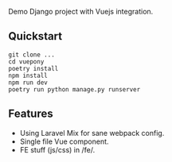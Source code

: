 Demo Django project with Vuejs integration.

## Quickstart

```
git clone ...
cd vuepony
poetry install
npm install
npm run dev
poetry run python manage.py runserver
```

## Features

- Using Laravel Mix for sane webpack config.
- Single file Vue component.
- FE stuff (js/css) in <app dir>/fe/.
